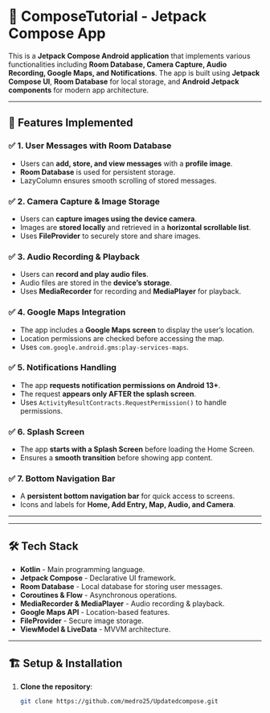 # 📱 ComposeTutorial - Jetpack Compose App

This is a **Jetpack Compose Android application** that implements various functionalities including **Room Database, Camera Capture, Audio Recording, Google Maps, and Notifications**. The app is built using **Jetpack Compose UI**, **Room Database** for local storage, and **Android Jetpack components** for modern app architecture.

---

## 🚀 Features Implemented

### ✅ **1. User Messages with Room Database**
- Users can **add, store, and view messages** with a **profile image**.
- **Room Database** is used for persistent storage.
- LazyColumn ensures smooth scrolling of stored messages.

### ✅ **2. Camera Capture & Image Storage**
- Users can **capture images using the device camera**.
- Images are **stored locally** and retrieved in a **horizontal scrollable list**.
- Uses **FileProvider** to securely store and share images.

### ✅ **3. Audio Recording & Playback**
- Users can **record and play audio files**.
- Audio files are stored in the **device’s storage**.
- Uses **MediaRecorder** for recording and **MediaPlayer** for playback.

### ✅ **4. Google Maps Integration**
- The app includes a **Google Maps screen** to display the user’s location.
- Location permissions are checked before accessing the map.
- Uses `com.google.android.gms:play-services-maps`.

### ✅ **5. Notifications Handling**
- The app **requests notification permissions on Android 13+**.
- The request **appears only AFTER the splash screen**.
- Uses `ActivityResultContracts.RequestPermission()` to handle permissions.

### ✅ **6. Splash Screen**
- The app **starts with a Splash Screen** before loading the Home Screen.
- Ensures a **smooth transition** before showing app content.

### ✅ **7. Bottom Navigation Bar**
- A **persistent bottom navigation bar** for quick access to screens.
- Icons and labels for **Home, Add Entry, Map, Audio, and Camera**.

---

---

## 🛠️ Tech Stack
- **Kotlin** - Main programming language.
- **Jetpack Compose** - Declarative UI framework.
- **Room Database** - Local database for storing user messages.
- **Coroutines & Flow** - Asynchronous operations.
- **MediaRecorder & MediaPlayer** - Audio recording & playback.
- **Google Maps API** - Location-based features.
- **FileProvider** - Secure image storage.
- **ViewModel & LiveData** - MVVM architecture.

---

## 🏗️ Setup & Installation

1. **Clone the repository**:
   ```sh
   git clone https://github.com/medro25/Updatedcompose.git
  


